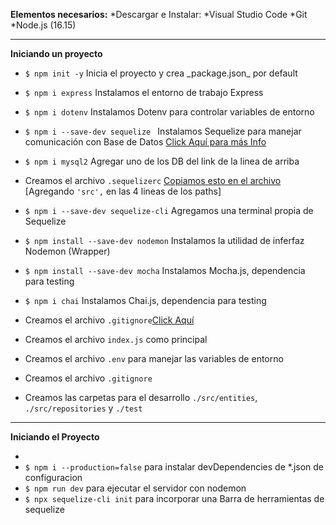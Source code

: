 **Elementos necesarios:**
  *Descargar e Instalar:
  *Visual Studio Code
  *Git
  *Node.js (16.15)

---
**Iniciando un proyecto**
  * ```$ npm init -y```                         Inicia el proyecto y crea \_package.json\_ por default  
  * ```$ npm i express```                       Instalamos el entorno de trabajo Express
  * ```$ npm i dotenv```                        Instalamos Dotenv para controlar variables de entorno
  
  * ```$ npm i --save-dev sequelize ```         Instalamos Sequelize para manejar comunicación con Base de Datos [Click Aquí para más Info](https://www.npmjs.com/package/sequelize)
  * ```$ npm i mysql2```                        Agregar uno de los DB del link de la linea de arriba
  * Creamos el archivo ```.sequelizerc``` [Copiamos esto en el archivo](https://sequelize.org/docs/v6/other-topics/migrations/#the-sequelizerc-file) [Agregando ``'src',`` en las 4 lineas de los paths]
  * ```$ npm i --save-dev sequelize-cli```      Agregamos una terminal propia de Sequelize
  * ```$ npm install --save-dev nodemon```      Instalamos la utilidad de inferfaz Nodemon (Wrapper) 
  * ```$ npm install --save-dev mocha```        Instalamos Mocha.js, dependencia para testing
  * ```$ npm i chai```                          Instalamos Chai.js, dependencia para testing
  * Creamos el archivo ```.gitignore```[Click Aquí](https://github.com/github/gitignore/blob/main/Node.gitignore)
  * Creamos el archivo ```index.js``` como principal
  * Creamos el archivo ```.env```  para manejar las variables de entorno
  * Creamos el archivo ```.gitignore```

  * Creamos las carpetas para el desarrollo ```./src/entities```, ```./src/repositories``` y ```./test```

---  
**Iniciando el Proyecto**

   * 
   * ```$ npm i --production=false``` para instalar devDependencies de *.json de configuracion
   * ```$ npm run dev``` para ejecutar el servidor con nodemon
   * ```$ npx sequelize-cli init``` para incorporar una Barra de herramientas de sequelize
   

